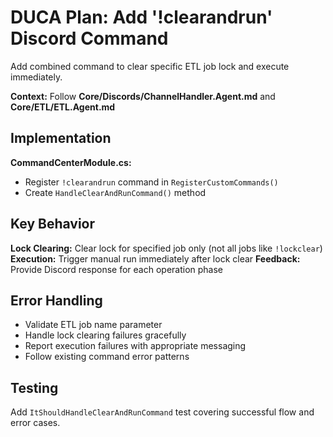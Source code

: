 # DUCA Plan: Add '!clearandrun' Discord Command

Add combined command to clear specific ETL job lock and execute immediately.

**Context:** Follow **Core/Discords/ChannelHandler.Agent.md** and **Core/ETL/ETL.Agent.md**

## Implementation

**CommandCenterModule.cs:**
- Register `!clearandrun` command in `RegisterCustomCommands()`
- Create `HandleClearAndRunCommand()` method

## Key Behavior

**Lock Clearing:** Clear lock for specified job only (not all jobs like `!lockclear`)
**Execution:** Trigger manual run immediately after lock clear
**Feedback:** Provide Discord response for each operation phase

## Error Handling

- Validate ETL job name parameter
- Handle lock clearing failures gracefully  
- Report execution failures with appropriate messaging
- Follow existing command error patterns

## Testing

Add `ItShouldHandleClearAndRunCommand` test covering successful flow and error cases.